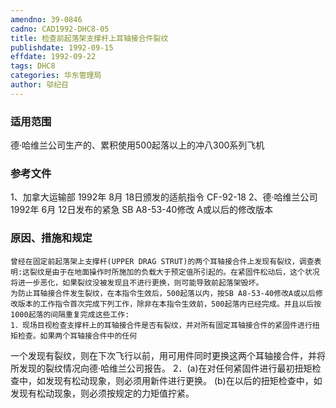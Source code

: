 ```yaml
---
amendno: 39-0846
cadno: CAD1992-DHC8-05
title: 检查前起落架支撑杆上耳轴接合件裂纹
publishdate: 1992-09-15
effdate: 1992-09-22
tags: DHC8
categories: 华东管理局
author: 邬纪召
---
```


### 适用范围 
德·哈维兰公司生产的、累积使用500起落以上的冲八300系列飞机

### 参考文件
1、加拿大运输部 1992年 8月 18日颁发的适航指令 CF-92-18 
2、德·哈维兰公司 1992年 6月 12日发布的紧急 SB A8-53-40修改 A或以后的修改版本

### 原因、措施和规定 
    曾经在固定前起落架上支撑杆(UPPER DRAG STRUT)的两个耳轴接合件上发现有裂纹，调查表明:这裂纹是由于在地面操作时所施加的负载大于预定值所引起的。在紧固件松动后，这个状况将进一步恶化，如果裂纹没被发现且不进行更换，则可能导致前起落架毁坏。 
    为防止耳轴接合件发生裂纹，在本指令生效后，500起落以内，按SB A8-53-40修改A或以后修改版本的工作指令首次完成下列工作，除非在本指令生效前，500起落内已经完成。并且以后按1000起落的间隔重复完成这些工作: 
    1．现场目视检查支撑杆上的耳轴接合件是否有裂纹，并对所有固定耳轴接合件的紧固件进行扭矩检查。如果两个耳轴接合件中的任何
  
一个发现有裂纹，则在下次飞行以前，用可用件同时更换这两个耳轴接合件，并将所发现的裂纹情况向德·哈维兰公司报告。 
    2．(a)在对任何紧固件进行最初扭矩检查中，如发现有松动现象，则必须用新件进行更换。 
    (b)在以后的扭矩检查中，如发现有松动现象，则必须按规定的力矩值拧紧。
